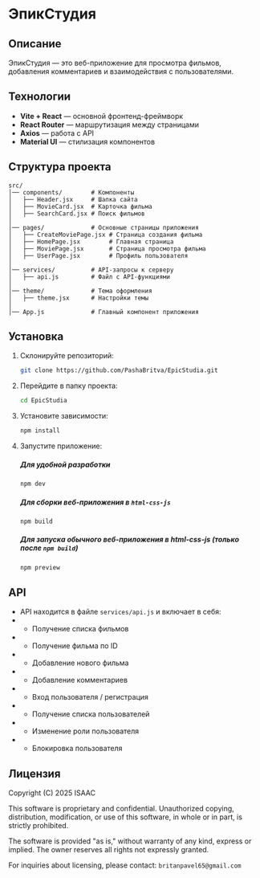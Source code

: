 # ЭпикСтудия

## Описание
ЭпикСтудия — это веб-приложение для просмотра фильмов, добавления комментариев и взаимодействия с пользователями.

## Технологии
- **Vite + React** — основной фронтенд-фреймворк
- **React Router** — маршрутизация между страницами
- **Axios** — работа с API
- **Material UI** — стилизация компонентов

## Структура проекта
```
src/
│── components/        # Компоненты
│   ├── Header.jsx     # Шапка сайта
│   ├── MovieCard.jsx  # Карточка фильма
│   ├── SearchCard.jsx # Поиск фильмов
│
│── pages/             # Основные страницы приложения
│   ├── CreateMoviePage.jsx # Страница создания фильма
│   ├── HomePage.jsx        # Главная страница
│   ├── MoviePage.jsx       # Страница просмотра фильма
│   ├── UserPage.jsx        # Профиль пользователя
│
│── services/          # API-запросы к серверу
│   ├── api.js         # Файл с API-функциями
│
│── theme/             # Тема оформления
│   ├── theme.jsx      # Настройки темы
│
│── App.js             # Главный компонент приложения
```

## Установка
1. Склонируйте репозиторий:
   ```sh
   git clone https://github.com/PashaBritva/EpicStudia.git
   ```
2. Перейдите в папку проекта:
   ```sh
   cd EpicStudia
   ```
3. Установите зависимости:
   ```sh
   npm install
   ```
4. Запустите приложение:
   ##### Для удобной разработки
      ```sh
      npm dev
      ```
   ##### Для сборки веб-приложения в `html-css-js`
      ```sh
      npm build
      ```
   ##### Для запуска обычного веб-приложения в html-css-js (только после `npm build`)
      ```sh
      npm preview
      ```

## API
- API находится в файле `services/api.js` и включает в себя:
- - Получение списка фильмов
- - Получение фильма по ID
- - Добавление нового фильма
- - Добавление комментариев
- - Вход пользователя / регистрация
- - Получение списка пользователей
- - Изменение роли пользователя
- - Блокировка пользователя

## Лицензия

Copyright (C) 2025 ISAAC

This software is proprietary and confidential. Unauthorized copying, distribution, modification, or use of this software, in whole or in part, is strictly prohibited.

The software is provided "as is," without warranty of any kind, express or implied. The owner reserves all rights not expressly granted.

For inquiries about licensing, please contact: `britanpavel65@gmail.com`

